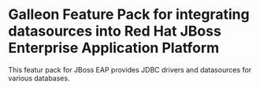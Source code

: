 Galleon Feature Pack for integrating datasources into Red Hat JBoss Enterprise Application Platform 
============================================================

This featur pack for JBoss EAP provides JDBC drivers and datasources for various databases.
